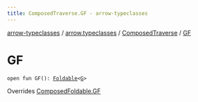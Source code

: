 ```yaml
---
title: ComposedTraverse.GF - arrow-typeclasses
---
```


[arrow-typeclasses](../../index.html) / [arrow.typeclasses](../index.html) / [ComposedTraverse](index.html) / [GF](./-g-f.html)

# GF

`open fun GF(): `[`Foldable`](../-foldable/index.html)`<`[`G`](index.html#G)`>`

Overrides [ComposedFoldable.GF](../-composed-foldable/-g-f.html)

